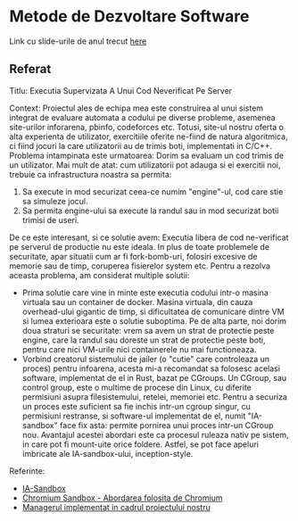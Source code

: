 # Metode de Dezvoltare Software

Link cu slide-urile de anul trecut [here](http://is.gd/arhiva_MDS_2020)

## Referat

Titlu:
Executia Supervizata A Unui Cod Neverificat Pe Server

Context:
Proiectul ales de echipa mea este construirea al unui sistem integrat de evaluare automata a codului pe diverse probleme, asemenea site-urilor inforarena, pbinfo, codeforces etc.
Totusi, site-ul nostru oferta o alta experienta de utilizator, exercitiile oferite ne-fiind de natura algoritmica, ci fiind jocuri la care utilizatorii au de trimis boti, implementati in C/C++.
Problema intampinata este urmatoarea: Dorim sa evaluam un cod trimis de un utilizator. Mai mult de atat: cum utilizatorii pot adauga si ei exercitii noi, trebuie ca infrastructura noastra sa permita:
 1. Sa execute in mod securizat ceea-ce numim "engine"-ul, cod care stie sa simuleze jocul.
 2. Sa permita engine-ului sa execute la randul sau in mod securizat botii trimisi de useri.


De ce este interesant, si ce solutie avem:
Executia libera de cod ne-verificat pe serverul de productie nu este ideala. In plus de toate problemele de securitate, apar situatii cum ar fi fork-bomb-uri, folosiri excesive de memorie sau de timp, coruperea fisierelor system etc.
Pentru a rezolva aceasta problema, am considerat multiple solutii:
 * Prima solutie care vine in minte este executia codului intr-o masina virtuala sau un container de docker. Masina virtuala, din cauza overhead-ului gigantic de timp, si dificultatea de comunicare dintre VM si lumea exterioara este o solutie suboptima. Pe de alta parte, noi dorim doua straturi se securitate: vrem sa avem un strat de protectie peste engine, care la randul sau doreste un strat de protectie peste boti, pentru care nici VM-urile nici containerele nu mai functioneaza.
 * Vorbind creatorul sistemului de jailer (o "cutie" care controleaza un proces) pentru infoarena, acesta mi-a recomandat sa folosesc acelasi software, implementat de el in Rust, bazat pe CGroups. Un CGroup, sau control group, este o multime de procese din Linux, cu diferite permisiuni asupra filesistemului, retelei, memoriei etc. Pentru a securiza un proces este suficient sa fie inchis intr-un cgroup singur, cu permisiuni restranse, si software-ul implementat de el, numit "IA-sandbox" face fix asta: permite pornirea unui proces intr-un CGroup nou.
Avantajul acestei abordari este ca procesul ruleaza nativ pe sistem, in care pot fi mount-uite orice foldere. Astfel, se pot face apeluri imbricate ale IA-sandbox-ului, inception-style.

Referinte:
* [IA-Sandbox](https://gitlab.com/adrian.budau/ia-sandbox)
* [Chromium Sandbox - Abordarea folosita de Chromium](https://chromium.googlesource.com/chromium/src/+/master/docs/design/sandbox.md)
* [Managerul implementat in cadrul proiectului nostru](https://github.com/TeamUnibuc/MDS/blob/main/engine/engine.py)

